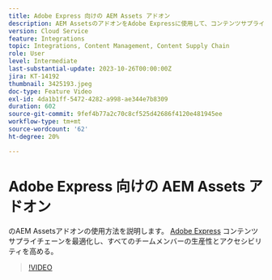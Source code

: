 ```yaml
---
title: Adobe Express 向けの AEM Assets アドオン
description: AEM AssetsのアドオンをAdobe Expressに使用して、コンテンツサプライチェーンを最適化し、すべてのチームメンバーの生産性とアクセシビリティを高める方法を説明します。
version: Cloud Service
feature: Integrations
topic: Integrations, Content Management, Content Supply Chain
role: User
level: Intermediate
last-substantial-update: 2023-10-26T00:00:00Z
jira: KT-14192
thumbnail: 3425193.jpeg
doc-type: Feature Video
exl-id: 4da1b1ff-5472-4282-a998-ae344e7b8309
duration: 602
source-git-commit: 9fef4b77a2c70c8cf525d42686f4120e481945ee
workflow-type: tm+mt
source-wordcount: '62'
ht-degree: 20%

---
```


# Adobe Express 向けの AEM Assets アドオン

のAEM Assetsアドオンの使用方法を説明します。 [Adobe Express](https://www.adobe.com/express/) コンテンツサプライチェーンを最適化し、すべてのチームメンバーの生産性とアクセシビリティを高める。

>[!VIDEO](https://video.tv.adobe.com/v/3425193/?learn=on)
